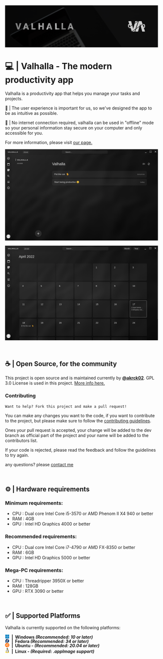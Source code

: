 ![Banner](./readme/Banner.png)

# 💻 | Valhalla - The modern productivity app 
Valhalla is a productivity app that helps you manage your tasks and projects.

💙 | The user experience is important for us, so we've designed the app to be as intuitive as possible.

🔐 | No internet connection required, valhalla can be used in "offline" mode so your personal information stay secure on your computer and only accessible for you. 


For more information, please visit [our page.](https://akrck02.github.io/#/software/valhalla)

![Banner](./readme/Screenshot1.png)

![Banner](./readme/Screenshot2.png)

<br>

## ☕️ | Open Source, for the community 

This project is open source and is maintained currently by [**@akrck02**](https://github.com/akrck02). GPL 3.0 License is used in this project. [More info here.](./LICENSE)

### Contributing
    Want to help? Fork this project and make a pull request! 

You can make any changes you want to the code, if you want to contribute to the project, but please make sure to follow the [contributing guidelines](CONTRIBUTING.md).

Ones your pull request is accepted, your change will be added to the dev branch as official part of the project and your name will be added to the contributors list.


If your code is rejected, please read the feedback and follow the guidelines to try again.

any questions? please [contact me](mailto:akrck02@gmail.com)

<br>

## ⚙️ | Hardware requirements

### Minimum requirements:
- CPU : Dual core Intel Core i5-3570 or AMD Phenom II X4 940 or better
- RAM : 4GB
- GPU : Intel HD Graphics 4000 or better

### Recommended requirements:
- CPU : Dual core Intel Core i7-4790 or AMD FX-8350 or better
- RAM : 6GB
- GPU : Intel HD Graphics 5000 or better

### Mega-PC requirements:
- CPU : Threadripper 3950X or better
- RAM : 128GB
- GPU : RTX 3090 or better

<br>

## ✅ | Supported Platforms 

Valhalla is currently supported on the following platforms:

<div style="font-size: 1.2em display:flex; height:1em; justify-content:center; align-items: center;">
    <img style="width: 1em; height: 1em;" src="./readme/microsoft_logo.png" alt="Microsoft logo" > 
    <b> &nbsp;|&nbsp; Windows <i>(Recommended: 10 or later)</i></b>
</div>

<div style="font-size: 1.2em display:flex; height:1em;    justify-content:center; align-items: center;">
    <img style="width: 1em; height: 1em;" src="./readme/fedora_logo.png" alt="Fedora logo" > 
    <b> &nbsp;|&nbsp; Fedora  <i>(Recommended: 34 or later)</i></b>
</div>

<div style="font-size: 1.2em display:flex;   justify-content:center; align-items: center;">
    <img style="width: 1em; height: 1em;" src="./readme/ubuntu_logo.png" alt="Ubuntu logo" > 
    <b> &nbsp;|&nbsp; Ubuntu -  <i>(Recommended: 20.04 or later)</i></b>
</div>

<div style="font-size: 1.2em display:flex;   justify-content:center; align-items: center;">
    <img style="width: 1em; height: 1rem;" src="./readme/linux_logo.png" alt="Linux logo" > 
    <b> &nbsp;|&nbsp; Linux -  <i>(Required: .appImage support)</i></b>
</div>





